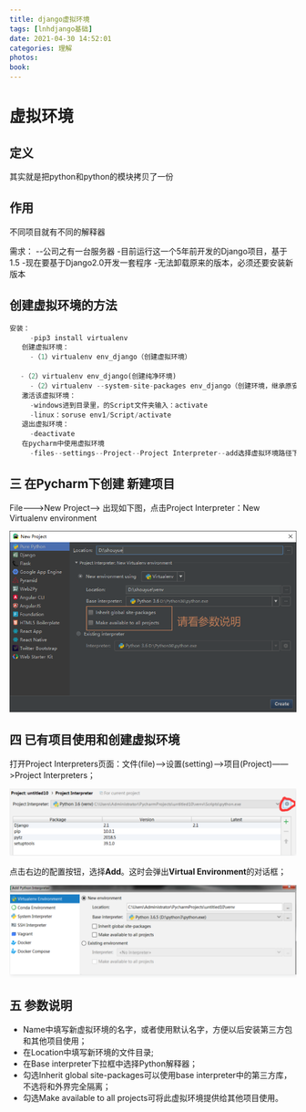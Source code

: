 ```yaml
---
title: django虚拟环境
tags: [lnhdjango基础]
date: 2021-04-30 14:52:01
categories: 理解
photos:
book:
---
```


# 虚拟环境

## 定义

其实就是把python和python的模块拷贝了一份

## 作用

不同项目就有不同的解释器

 需求：
     --公司之有一台服务器
     -目前运行这一个5年前开发的Django项目，基于1.5
     -现在要基于Django2.0开发一套程序
     -无法卸载原来的版本，必须还要安装新版本 

## 创建虚拟环境的方法

```python
安装：
     -pip3 install virtualenv
   创建虚拟环境：
     -（1）virtualenv env_django（创建虚拟环境）

 　-（2）virtualenv env_django(创建纯净环境)
     -（2）virtualenv --system-site-packages env_django（创建环境，继承原安装的模块）
   激活该虚拟环境：
     -windows进到目录里，的Script文件夹输入：activate
     -linux：soruse env1/Script/activate
   退出虚拟环境：
     -deactivate
   在pycharm中使用虚拟环境
     -files--settings--Project--Project Interpreter--add选择虚拟环境路径下的python.exe即可
```

## 三 在Pycharm下创建 新建项目

 File--->New Project--> 出现如下图，点击Project Interpreter：New Virtualenv environment 

![1608534881651](django虚拟环境/1608534881651.png)

## 四 已有项目使用和创建虚拟环境

 打开Project Interpreters页面：文件(file)——>设置(setting)——>项目(Project)——>Project Interpreters； 

![1608534946261](django虚拟环境/1608534946261.png)

 点击右边的配置按钮，选择**Add**。这时会弹出**Virtual Environment**的对话框； 

![1608535071631](django虚拟环境/1608535071631.png)

## 五 参数说明

- Name中填写新虚拟环境的名字，或者使用默认名字，方便以后安装第三方包和其他项目使用；
- 在Location中填写新环境的文件目录;
- 在Base interpreter下拉框中选择Python解释器；
- 勾选Inherit global site-packages可以使用base interpreter中的第三方库，不选将和外界完全隔离；
- 勾选Make available to all projects可将此虚拟环境提供给其他项目使用。
